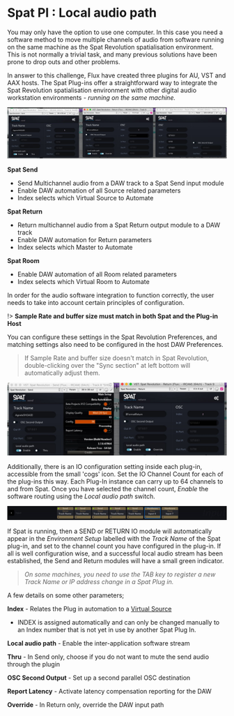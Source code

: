 # Spat PI : Local audio path

You may only have the option to use one computer. 
In this case you need a software method to move multiple channels of audio from software running on the same machine as the Spat Revolution spatialisation environment. 
This is not normally a trivial task, and many previous solutions have been prone to drop outs and other problems.

In answer to this challenge, Flux have created three plugins for AU, VST and AAX
hosts. 
The Spat Plug-ins offer a straightforward way to integrate the Spat Revolution spatialisation environment with other digital audio workstation environments - _running on the same machine._

![](include/SpatRevolution_UserGuide_-132.jpg)

**Spat Send**

- Send Multichannel audio from a DAW track to a Spat Send input module
- Enable DAW automation of all Source related parameters
- Index selects which Virtual Source to Automate

**Spat Return**

- Return multichannel audio from a Spat Return output module to a DAW track
- Enable DAW automation for Return parameters
- Index selects which Master to Automate


**Spat Room**

- Enable DAW automation of all Room related parameters
- Index selects which Virtual Room to Automate

In order for the audio software integration to function correctly, the user needs to
take into account certain principles of configuration.

!> **Sample Rate and buffer size must match in both Spat and the Plug-in Host**

You can configure these settings in the Spat Revolution Preferences, and matching settings also need to be configured in the host DAW Preferences.

> If Sample Rate and buffer size doesn't match in Spat Revolution, double-clicking over the "Sync section" at left bottom will automatically adjust them.  


![](include/SpatRevolution_UserGuide_-134.jpg)

Additionally, there is an IO configuration setting inside each plug-in, accessible from the small 'cogs' icon.
Set the IO Channel Count for each of the plug-ins this way. 
Each Plug-In instance can carry up to 64 channels to and from Spat. 
Once you have selected the channel count, _Enable_ the software routing using the _Local audio path_ switch.

![](include/SpatRevolution_UserGuide_-136.jpg)

If Spat is running, then a SEND or RETURN IO module will automatically appear in
the _Environment Setup_ labelled with the _Track Name_ of the Spat plug-in, and set to
the channel count you have configured in the plug-in. If all is well configuration
wise, and a successful local audio stream has been established, the Send and Return modules will have a small green indicator.

> _On some machines, you need to use the TAB key to register a new Track
Name or IP address change in a Spat Plug in._


A few details on some other parameters;

**Index** - Relates the Plug in automation to a [Virtual Source](6_Spat_Environment_6_4_Inputs_6_4_Inputs)
- INDEX is assigned automatically and can only be changed manually to an Index number that is not yet in use by another Spat Plug In.

**Local audio path** - Enable the inter-application software stream

**Thru** - In Send only, choose if you do not want to mute the send audio through the plugin

**OSC Second Output** - Set up a second parallel OSC destination

**Report Latency** - Activate latency compensation reporting for the DAW

**Override** - In Return only, override the DAW input path

